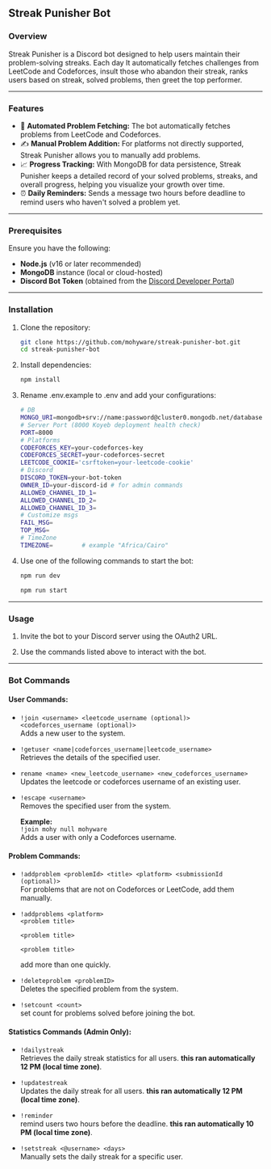 ## Streak Punisher Bot
### Overview
Streak Punisher is a Discord bot designed to help users maintain their problem-solving streaks. Each day It automatically fetches challenges from LeetCode and Codeforces, insult those who abandon their streak, ranks users based on streak, solved problems, then greet the top performer.

---

### Features
- 🤖 **Automated Problem Fetching:** The bot automatically fetches problems from LeetCode and Codeforces.
- ✍️ **Manual Problem Addition:** For platforms not directly supported, Streak Punisher allows you to manually add problems.
- 📈 **Progress Tracking:** With MongoDB for data persistence, Streak Punisher keeps a detailed record of your solved problems, streaks, and overall progress, helping you visualize your growth over time.
- ⏰ **Daily Reminders:** Sends a message two hours before deadline to remind users who haven't solved a problem yet.

---

### Prerequisites

Ensure you have the following:

- **Node.js** (v16 or later recommended)
- **MongoDB** instance (local or cloud-hosted)
- **Discord Bot Token** (obtained from the [Discord Developer Portal](https://discord.com/developers/applications))

---

### Installation

1. Clone the repository:  
   ```bash
   git clone https://github.com/mohyware/streak-punisher-bot.git
   cd streak-punisher-bot
2. Install dependencies:
    ```bash
    npm install
    ```
3. Rename .env.example to .env and add your configurations:
    ```bash
    # DB
    MONGO_URI=mongodb+srv://name:password@cluster0.mongodb.net/databasename
    # Server Port (8000 Koyeb deployment health check)
    PORT=8000
    # Platforms
    CODEFORCES_KEY=your-codeforces-key
    CODEFORCES_SECRET=your-codeforces-secret
    LEETCODE_COOKIE='csrftoken=your-leetcode-cookie'
    # Discord
    DISCORD_TOKEN=your-bot-token
    OWNER_ID=your-discord-id # for admin commands
    ALLOWED_CHANNEL_ID_1=
    ALLOWED_CHANNEL_ID_2=
    ALLOWED_CHANNEL_ID_3=
    # Customize msgs
    FAIL_MSG=
    TOP_MSG=
    # TimeZone
    TIMEZONE=        # example "Africa/Cairo"
    ```
4. Use one of the following commands to start the bot:
    ```bash
    npm run dev
    ```
    ```bash
    npm run start
    ```
---

### Usage
1. Invite the bot to your Discord server using the OAuth2 URL.

2. Use the commands listed above to interact with the bot.
---
### Bot Commands
#### User Commands:

- `!join <username> <leetcode_username (optional)> <codeforces_username (optional)>`  
  Adds a new user to the system.

- `!getuser <name|codeforces_username|leetcode_username>`  
  Retrieves the details of the specified user.

- `rename <name> <new_leetcode_username> <new_codeforces_username>`  
  Updates the leetcode or codeforces username of an existing user.

- `!escape <username>`  
  Removes the specified user from the system.

  **Example:**  
  `!join mohy null mohyware`  
  Adds a user with only a Codeforces username.

#### Problem Commands:

- `!addproblem <problemId> <title> <platform> <submissionId (optional)>`  
  For problems that are not on Codeforces or LeetCode, add them manually.

- `!addproblems <platform>`  
  `<problem title>`

  `<problem title>`

  `<problem title>`

  add more than one quickly.

- `!deleteproblem <problemID>`  
  Deletes the specified problem from the system.

- `!setcount <count>`  
  set count for problems solved before joining the bot.
#### Statistics Commands **(Admin Only)**:

- `!dailystreak`  
  Retrieves the daily streak statistics for all users. **this ran automatically 12 PM  (local time zone)**.

- `!updatestreak`  
  Updates the daily streak for all users. **this ran automatically 12 PM  (local time zone)**.

- `!reminder`  
  remind users two hours before the deadline. **this ran automatically 10 PM  (local time zone)**.

- `!setstreak <@username> <days>`  
  Manually sets the daily streak for a specific user.
